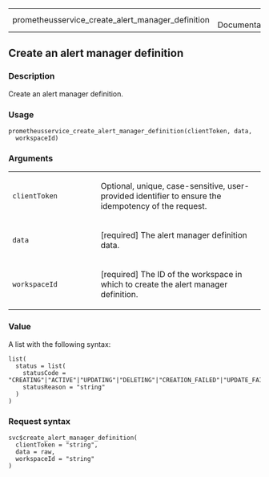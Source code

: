 <table style="width: 100%;">
<tbody>
<tr class="odd">
<td>prometheusservice_create_alert_manager_definition</td>
<td style="text-align: right;">R Documentation</td>
</tr>
</tbody>
</table>

## Create an alert manager definition

### Description

Create an alert manager definition.

### Usage

    prometheusservice_create_alert_manager_definition(clientToken, data,
      workspaceId)

### Arguments

<table>
<colgroup>
<col style="width: 35%" />
<col style="width: 65%" />
</colgroup>
<tbody>
<tr class="odd">
<td><code
id="prometheusservice_create_alert_manager_definition_:_clientToken">clientToken</code></td>
<td><p>Optional, unique, case-sensitive, user-provided identifier to
ensure the idempotency of the request.</p></td>
</tr>
<tr class="even">
<td><code
id="prometheusservice_create_alert_manager_definition_:_data">data</code></td>
<td><p>[required] The alert manager definition data.</p></td>
</tr>
<tr class="odd">
<td><code
id="prometheusservice_create_alert_manager_definition_:_workspaceId">workspaceId</code></td>
<td><p>[required] The ID of the workspace in which to create the alert
manager definition.</p></td>
</tr>
</tbody>
</table>

### Value

A list with the following syntax:

    list(
      status = list(
        statusCode = "CREATING"|"ACTIVE"|"UPDATING"|"DELETING"|"CREATION_FAILED"|"UPDATE_FAILED",
        statusReason = "string"
      )
    )

### Request syntax

    svc$create_alert_manager_definition(
      clientToken = "string",
      data = raw,
      workspaceId = "string"
    )
